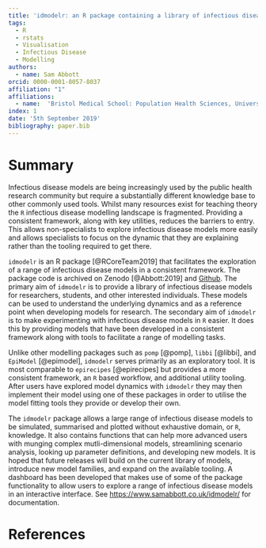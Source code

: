 ```yaml
---
title: 'idmodelr: an R package containing a library of infectious disease models and utilities'
tags:
  - R
  - rstats
  - Visualisation
  - Infectious Disease
  - Modelling
authors:
  - name: Sam Abbott
orcid: 0000-0001-8057-8037
affiliation: "1"
affiliations:
  - name:  'Bristol Medical School: Population Health Sciences, University of Bristol, Bristol, UK'
index: 1
date: '5th September 2019'
bibliography: paper.bib
---
```



# Summary

Infectious disease models are being increasingly used by the public health research community but require a substantially different knowledge base to other commonly used tools. Whilst many resources exist for teaching theory the ``R`` infectious disease modelling landscape is fragmented. Providing a consistent framework, along with key utilities, reduces the barriers to entry. This allows non-specialists to explore infectious disease models more easily and allows specialists to focus on the dynamic that they are explaining rather than the tooling required to get there.
 
``idmodelr`` is an R package [@RCoreTeam2019] that facilitates the exploration of a range of infectious disease models in a consistent framework. The package code is archived on Zenodo [@Abbott:2019] and [Github](https://www.samabbott.co.uk/idmodelr/). The primary aim of ``idmodelr`` is to provide a library of infectious disease models for researchers, students, and other interested individuals. These models can be used to understand the underlying dynamics and as a reference point when developing models for research. The secondary aim of ``idmodelr`` is to make experimenting with infectious disease models in ``R`` easier. It does this by providing models that have been developed in a consistent framework along with tools to facilitate a range of modelling tasks.

 Unlike other modelling packages such as ``pomp`` [@pomp], ``libbi`` [@libbi], and ``EpiModel`` [@epimodel], `idmodelr` serves primarily as an exploratory tool. It is most comparable to ``epirecipes`` [@epirecipes] but provides a more consistent framework, an ``R`` based workflow, and additional utility tooling. After users have explored model dynamics with `idmodelr` they may then implement their model using one of these packages in order to utilise the model fitting tools they provide or develop their own. 
 
  The ``idmodelr`` package allows a large range of infectious disease models to be simulated, summarised and plotted without exhaustive domain, or ``R``, knowledge. It also contains functions that can help more advanced users with munging complex mutli-dimensional models, streamlining scenario analysis, looking up parameter definitions, and developing new models. It is hoped that future releases will build on the current library of models, introduce new model families, and expand on the available tooling. A dashboard has been developed that makes use of some of the package functionality to allow users to explore a range of infectious disease models in an interactive interface. See https://www.samabbott.co.uk/idmodelr/ for documentation.


# References
